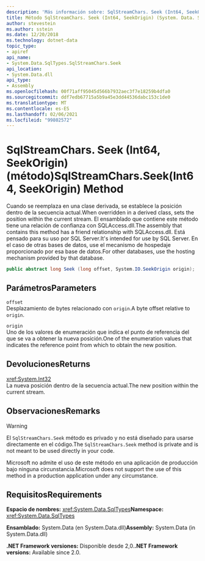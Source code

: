 ```yaml
---
description: 'Más información sobre: SqlStreamChars. Seek (Int64, SeekOrigin) (método)'
title: Método SqlStreamChars. Seek (Int64, SeekOrigin) (System. Data. SqlTypes)
author: stevestein
ms.author: sstein
ms.date: 12/20/2018
ms.technology: dotnet-data
topic_type:
- apiref
api_name:
- System.Data.SqlTypes.SqlStreamChars.Seek
api_location:
- System.Data.dll
api_type:
- Assembly
ms.openlocfilehash: 00f71aff95045d566b7932aec3f7e18259b4dfa0
ms.sourcegitcommit: ddf7edb67715a5b9a45e3dd44536dabc153c1de0
ms.translationtype: MT
ms.contentlocale: es-ES
ms.lasthandoff: 02/06/2021
ms.locfileid: "99802572"
---
```

# <a name="sqlstreamcharsseekint64-seekorigin-method"></a><span data-ttu-id="46c08-103">SqlStreamChars. Seek (Int64, SeekOrigin) (método)</span><span class="sxs-lookup"><span data-stu-id="46c08-103">SqlStreamChars.Seek(Int64, SeekOrigin) Method</span></span>

<span data-ttu-id="46c08-104">Cuando se reemplaza en una clase derivada, se establece la posición dentro de la secuencia actual.</span><span class="sxs-lookup"><span data-stu-id="46c08-104">When overridden in a derived class, sets the position within the current stream.</span></span> <span data-ttu-id="46c08-105">El ensamblado que contiene este método tiene una relación de confianza con SQLAccess.dll.</span><span class="sxs-lookup"><span data-stu-id="46c08-105">The assembly that contains this method has a friend relationship with SQLAccess.dll.</span></span> <span data-ttu-id="46c08-106">Está pensado para su uso por SQL Server.</span><span class="sxs-lookup"><span data-stu-id="46c08-106">It's intended for use by SQL Server.</span></span> <span data-ttu-id="46c08-107">En el caso de otras bases de datos, use el mecanismo de hospedaje proporcionado por esa base de datos.</span><span class="sxs-lookup"><span data-stu-id="46c08-107">For other databases, use the hosting mechanism provided by that database.</span></span>

```csharp
public abstract long Seek (long offset, System.IO.SeekOrigin origin);
```

## <a name="parameters"></a><span data-ttu-id="46c08-108">Parámetros</span><span class="sxs-lookup"><span data-stu-id="46c08-108">Parameters</span></span>

`offset`\
<span data-ttu-id="46c08-109">Desplazamiento de bytes relacionado con `origin`.</span><span class="sxs-lookup"><span data-stu-id="46c08-109">A byte offset relative to `origin`.</span></span>

`origin`\
<span data-ttu-id="46c08-110">Uno de los valores de enumeración que indica el punto de referencia del que se va a obtener la nueva posición.</span><span class="sxs-lookup"><span data-stu-id="46c08-110">One of the enumeration values that indicates the reference point from which to obtain the new position.</span></span>

## <a name="returns"></a><span data-ttu-id="46c08-111">Devoluciones</span><span class="sxs-lookup"><span data-stu-id="46c08-111">Returns</span></span>

<xref:System.Int32>\
<span data-ttu-id="46c08-112">La nueva posición dentro de la secuencia actual.</span><span class="sxs-lookup"><span data-stu-id="46c08-112">The new position within the current stream.</span></span>

## <a name="remarks"></a><span data-ttu-id="46c08-113">Observaciones</span><span class="sxs-lookup"><span data-stu-id="46c08-113">Remarks</span></span>

> [!WARNING]
> <span data-ttu-id="46c08-114">El `SqlStreamChars.Seek` método es privado y no está diseñado para usarse directamente en el código.</span><span class="sxs-lookup"><span data-stu-id="46c08-114">The `SqlStreamChars.Seek` method is private and is not meant to be used directly in your code.</span></span>
>
> <span data-ttu-id="46c08-115">Microsoft no admite el uso de este método en una aplicación de producción bajo ninguna circunstancia.</span><span class="sxs-lookup"><span data-stu-id="46c08-115">Microsoft does not support the use of this method in a production application under any circumstance.</span></span>

## <a name="requirements"></a><span data-ttu-id="46c08-116">Requisitos</span><span class="sxs-lookup"><span data-stu-id="46c08-116">Requirements</span></span>

<span data-ttu-id="46c08-117">**Espacio de nombres:** <xref:System.Data.SqlTypes></span><span class="sxs-lookup"><span data-stu-id="46c08-117">**Namespace:** <xref:System.Data.SqlTypes></span></span>

<span data-ttu-id="46c08-118">**Ensamblado:** System.Data (en System.Data.dll)</span><span class="sxs-lookup"><span data-stu-id="46c08-118">**Assembly:** System.Data (in System.Data.dll)</span></span>

<span data-ttu-id="46c08-119">**.NET Framework versiones:** Disponible desde 2,0.</span><span class="sxs-lookup"><span data-stu-id="46c08-119">**.NET Framework versions:** Available since 2.0.</span></span>
